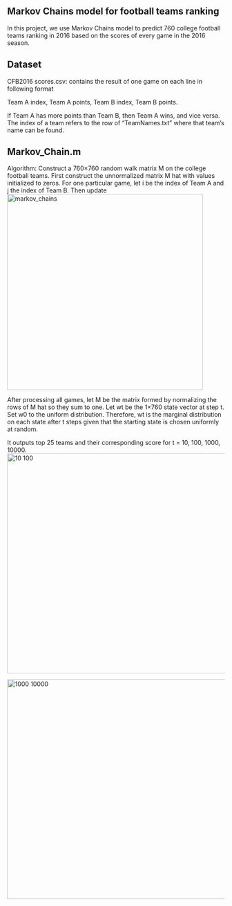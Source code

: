 ## Markov Chains model for football teams ranking

In this project, we use Markov Chains model to predict 760 college football teams ranking in 2016 based on 
the scores of every game in the 2016 season. 

## Dataset
CFB2016 scores.csv: contains the result of one game on each line in following format

Team A index, Team A points, Team B index, Team B points.

If Team A has more points than Team B, then Team A wins, and vice versa. The index of a team refers
to the row of “TeamNames.txt” where that team’s name can be found.

## Markov_Chain.m 

Algorithm: 
Construct a 760×760 random walk matrix M on the college football teams. First construct the unnormalized matrix M hat with values initialized to zeros. For one particular game, let i be the index of Team A
and j the index of Team B. Then update
<img width="453" alt="markov_chains" src="https://user-images.githubusercontent.com/16806108/43934322-d7aa4ac2-9c1c-11e8-9eb2-daae8a7af931.PNG">

After processing all games, let M be the matrix formed by normalizing the rows of M hat so they sum to
one. Let wt be the 1×760 state vector at step t. Set w0 to the uniform distribution. Therefore, wt is
the marginal distribution on each state after t steps given that the starting state is chosen uniformly at
random.

It outputs top 25 teams and their corresponding score for t = 10, 100, 1000, 10000.
<img width="508" alt="10 100" src="https://user-images.githubusercontent.com/16806108/43934405-379cd8b4-9c1d-11e8-88f1-d2d9c166f19b.PNG">

<img width="508" alt="1000 10000" src="https://user-images.githubusercontent.com/16806108/43934411-3d7613fe-9c1d-11e8-9571-43133a848873.PNG">



